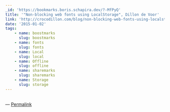 ```yaml
---
_id: 'https://bookmarks.boris.schapira.dev/?-MfPyQ'
title: '"Non-blocking web fonts using LocalStorage", Dillon de Voor'
link: 'http://crocodillon.com/blog/non-blocking-web-fonts-using-localstorage'
date: '2015-01-02'
tags:
    - name: boostmarks
      slug: boostmarks
    - name: fonts
      slug: fonts
    - name: Local
      slug: local
    - name: Offline
      slug: offline
    - name: sharemarks
      slug: sharemarks
    - name: Storage
      slug: storage
---
```


<br>&#8212;
<a href="https://bookmarks.boris.schapira.dev/?-MfPyQ" title="Permalink">Permalink</a>
